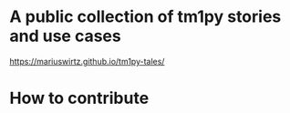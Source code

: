 A public collection of tm1py stories and use cases
=======

https://mariuswirtz.github.io/tm1py-tales/


# How to contribute

